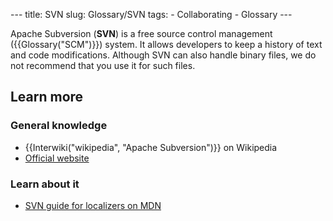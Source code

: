 --- title: SVN slug: Glossary/SVN tags: - Collaborating - Glossary ---

Apache Subversion (**SVN**) is a free source control management ({{Glossary("SCM")}}) system. It allows developers to keep a history of text and code modifications. Although SVN can also handle binary files, we do not recommend that you use it for such files.

Learn more
----------

### General knowledge

-   {{Interwiki("wikipedia", "Apache Subversion")}} on Wikipedia
-   [Official website](https://subversion.apache.org/)

### Learn about it

-   [SVN guide for localizers on MDN](/en-US/docs/Mozilla/Localization/SVN_guide_for_localizers)
